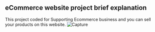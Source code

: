 ## eCommerce website project brief explanation
This project coded for Supporting Ecommerce business and you can sell your products on this website.
![Capture](https://github.com/shakhzodbekUmirzokov/eCommerce/assets/111758695/fcd9c1a7-c9e1-4f77-bbbc-98192d44c162)
